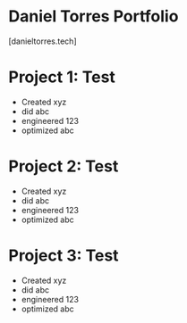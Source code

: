 # Daniel Torres Portfolio
[danieltorres.tech]

# Project 1: Test
* Created xyz
* did abc
* engineered 123
* optimized abc

# Project 2: Test
* Created xyz
* did abc
* engineered 123
* optimized abc

# Project 3: Test
* Created xyz
* did abc
* engineered 123
* optimized abc
